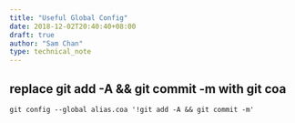 ```yaml
---
title: "Useful Global Config"
date: 2018-12-02T20:40:40+08:00
draft: true
author: "Sam Chan"
type: technical_note
---
```


## replace git add -A && git commit -m with git coa

```git config --global alias.coa '!git add -A && git commit -m'```